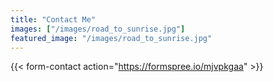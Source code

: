 ```yaml
---
title: "Contact Me"
images: ["/images/road_to_sunrise.jpg"]
featured_image: "/images/road_to_sunrise.jpg"
---
```



{{< form-contact action="https://formspree.io/mjvpkgaa" >}}
